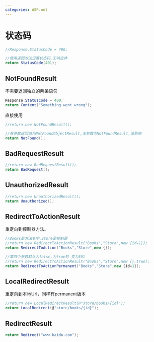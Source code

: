 ```yaml
---
categories: ASP.net
---
```


# 状态码

```C#
//Response.StatusCode = 400;

//使用返回方法设置状态码,无响应体
return StatusCode(401);
```

## NotFoundResult

不需要返回独立的两条语句

```C#
Response.StatusCode = 400;
return Content("Something went wrong");
```

直接使用

```C#
//return new NotFoundResult();

//有参数返回值为NotFoundObjectResult,无参数为NotFoundResult,没影响
return NotFound();
```
## BadRequestResult

```C#
//return new BadRequestResult();
return BadRequest();
```
## UnauthorizedResult

```C#
//return new UnauthorizedResult();
return Unauthorized();
```

## RedirectToActionResult

重定向到控制器方法。

```C#
//Books是方法名字,Store是控制器
//return new RedirectToActionResult("Books","Store",new {id=1});
return RedirectToAction("Books","Store",new {});

//第四个参数默认为false,为true时 变为301
//return new RedirectToActionResult("Books","Store",new {},true);
return RedirectToActionPermanent("Books","Store",new {id=1});
```

## LocalRedirectResult

重定向到本地Url，同样有permanent版本
```C#
//return new LocalRedirectResult(@"store/books/{id}");
return LocalRedirect(@"store/books/{id}");
```

## RedirectResult

```C#
return Redirect("www.baidu.com");
```